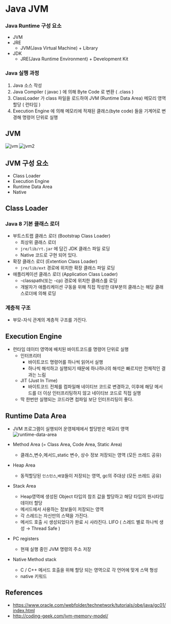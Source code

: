 # Java JVM

### Java Runtime 구성 요소
- JVM
- JRE
    - JVM(Java Virtual Machine) + Library
- JDK
    - JRE(Java Runtime Environment) + Development Kit
    
### Java 실행 과정
1. Java 소스 작성
2. Java Compiler ( javac ) 에 의해 Byte Code 로 변환 ( .class )
3. ClassLoader 가 class 파일을 로드하여 JVM (Runtime Data Area) 메모리 영역 할당 ( 런타임 )
4. Execution Engine 에 의해 메모리에 적재된 클래스(byte code) 들을 기계어로 변경해 명령어 단위로 실행

## JVM
![jvm](http://coding-geek.com/wp-content/uploads/2015/04/jvm_overview.jpg)
![jvm2](https://www.oracle.com/webfolder/technetwork/tutorials/obe/java/gc01/images/gcslides/Slide1.png)

## JVM 구성 요소
- Class Loader
- Execution Engine
- Runtime Data Area
- Native

## Class Loader
### Java 8 기본 클래스 로더
- 부트스트랩 클래스 로더 (Bootstrap Class Loader)
    - 최상위 클래스 로더
    - `jre/lib/rt.jar` 에 담긴 JDK 클래스 파일 로딩 
    - Native 코드로 구현 되어 있다.
- 확장 클래스 로더 (Extention Class Loader)
    - `jre/lib/ext` 경로에 위치한 확장 클래스 파일 로딩
- 애플리케이션 클래스 로더 (Application Class Loader)
    - -classpath(또는 -cp) 경로에 위치한 클래스를 로딩
    - 개발자가 애플리케이션 구동을 위해 직접 작성한 대부분의 클래스는 해당 클래스로더에 의해 로딩
    
### 계층적 구조
- 부모-자식 관계의 계층적 구조를 가진다.

## Execution Engine
- 런타임 데이터 영역에 배치된 바이트코드를 명령어 단위로 실행
    - 인터프리터 
        - 바이트코드 명령어를 하나씩 읽어서 실행 
        - 하나씩 해석하고 실행되기 때문에 하나하나의 해석은 빠르지만 전체적인 결과는 느림
    - JIT (Just In Time)
        - 바이트코드 전체를 컴파일해 네이티브 코드로 변경하고, 이후에 해당 메서드를 더 이상 인터프리팅하지 않고 네이티브 코드로 직접 실행
    - 딱 한번만 실행되는 코드라면 컴파일 보단 인터프리팅이 좋다. 


## Runtime Data Area
- JVM 프로그램이 실행되어 운영체제에서 할당받은 메모리 영역
![runtime-data-area](http://coding-geek.com/wp-content/uploads/2015/04/jvm_memory_overview.jpg)

- Method Area (= Class Area, Code Area, Static Area)
    - 클래스,변수,메서드,static 변수, 상수 정보 저장되는 영역 (모든 쓰레드 공유)
- Heap Area
    - 동적할당된 `인스턴스`,`배열`들이 저장되는 영역, gc의 주대상 (모든 쓰레드 공유)
- Stack Area
    - Heap영역에 생성된 Object 타입의 참조 값을 할당하고 해당 타입의 원시타입 데이터 할당
    - 메서드에서 사용하는 정보들이 저장되는 영역
    - 각 스레드는 자신만의 스택을 가진다.
    - 메서드 호출 시 생성되었다가 완료 시 사라진다. LIFO ( 스레드 별로 하나씩 생성 → Thread Safe )
- PC registers
    - 현재 실행 중인 JVM 명령의 주소 저장
- Native Method stack
    - C / C++ 메서드 호출을 위해 할당 되는 영역으로 각 언어에 맞게 스택 형성 
    - native 키워드



## References
- https://www.oracle.com/webfolder/technetwork/tutorials/obe/java/gc01/index.html
- http://coding-geek.com/jvm-memory-model/